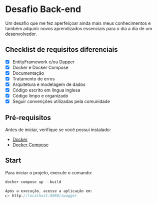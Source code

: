 # Desafio Back-end

Um desafio que me fez aperfeiçoar ainda mais meus conhecimentos e também adquirir novos aprendizados essenciais para o dia a dia de um desenvolvedor.

## Checklist de requisitos diferenciais

- [x] EntityFramework e/ou Dapper  
- [x] Docker e Docker Compose  
- [x] Documentação  
- [x] Tratamento de erros  
- [x] Arquitetura e modelagem de dados  
- [x] Código escrito em língua inglesa  
- [x] Código limpo e organizado  
- [x] Seguir convenções utilizadas pela comunidade  

## Pré-requisitos

Antes de iniciar, verifique se você possui instalado:

- [Docker](https://www.docker.com/)  
- [Docker Compose](https://docs.docker.com/compose/)  

## Start

Para iniciar o projeto, execute o comando:

```javascript
docker-compose up --build

Após a execução, acesse a aplicação em:
👉 http://localhost:8080/swagger
